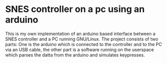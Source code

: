# SNES controller on a pc using an arduino

This is my own implementation of an arduino based interface between a SNES controller and a PC running GNU/Linux.
The project consists of two parts: One is the arduino which is connected to the controller and to the PC via an USB cable, the other part is a software running on the userspace which parses the datta from the arduino and simulates keypresses.

